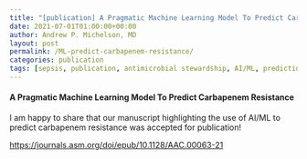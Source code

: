 ```yaml
---
title: "[publication] A Pragmatic Machine Learning Model To Predict Carbapenem Resistance"
date: 2021-07-01T01:00:00+00:00
author: Andrew P. Michelson, MD
layout: post
permalink: /ML-predict-carbapenem-resistance/
categories: publication
tags: [sepsis, publication, antimicrobial stewardship, AI/ML, prediction models]
---
```


#### A Pragmatic Machine Learning Model To Predict Carbapenem Resistance

I am happy to share that our manuscript highlighting the use of AI/ML to predict carbapenem resistance was accepted for publication! 
<br>

[https://journals.asm.org/doi/epub/10.1128/AAC.00063-21
](https://journals.asm.org/doi/epub/10.1128/AAC.00063-21)
